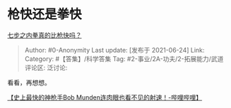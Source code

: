 # 枪快还是拳快
[七步之内拳真的比枪快吗？](https://www.zhihu.com/question/454275574/answer/1957260733)

> Author: #0-Anonymity
> Last update: [发布于 2021-06-24]
> Link:
> Category: #【答集】/科学答集
> Tag: #2-事业/2A-功夫/2-拓展能力/武道
> 评论区:
> 泛讨论:

看看，再想想。

[【史上最快的神枪手Bob Munden连肉眼也看不见的射速！-哔哩哔哩】](https://link.zhihu.com/?target=https%3A//b23.tv/6swZwu)
